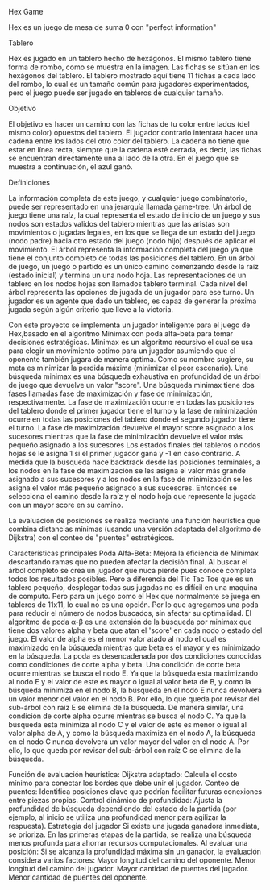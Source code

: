 Hex Game

Hex es un juego de mesa de suma 0 con "perfect information"

Tablero

Hex es jugado en un tablero hecho de hexágonos. El mismo tablero tiene forma de rombo, como se muestra en la imagen. 
Las fichas se sitúan en los hexágonos del tablero. El tablero mostrado aquí tiene 11 fichas a cada lado del rombo, lo cual es un tamaño común para jugadores experimentados, 
pero el juego puede ser jugado en tableros de cualquier tamaño.

Objetivo

El objetivo es hacer un camino con las fichas de tu color entre lados (del mismo color) opuestos del tablero. El jugador contrario intentara hacer una cadena entre los lados del otro color del tablero. 
La cadena no tiene que estar en línea recta, siempre que la cadena esté cerrada, es decir, las fichas se encuentran directamente una al lado de la otra. En el juego que se muestra a continuación, el azul ganó.

Definiciones

La información completa de este juego, y cualquier juego combinatorio, puede ser representado en una jerarquía llamada game-tree. Un árbol de juego tiene una raíz, la cual representa el estado de inicio de un juego y sus nodos son estados validos del tablero mientras que las aristas son movimientos o jugadas legales, en los que se llega de un estado del juego (nodo padre) hacia otro estado del juego (nodo hijo) después de aplicar el movimiento. El árbol representa la información completa del juego ya que tiene el conjunto completo de todas las posiciones del tablero. En un árbol de juego, un juego o partido es un único camino comenzando desde la raíz (estado inicial) y termina un una nodo hoja. Las representaciones de un tablero en los nodos hojas son llamados tablero terminal. Cada nivel del árbol representa las opciones de jugada de un jugador para ese turno.
Un jugador es un agente que dado un tablero, es capaz de generar la próxima jugada según algún criterio que lleve a la victoria.

Con este proyecto se implementa un jugador inteligente para el juego de Hex,basado en el algoritmo Minimax con poda alfa-beta para tomar decisiones estratégicas.
Minimax es un algoritmo recursivo el cual se usa para elegir un movimiento optimo para un jugador asumiendo que el oponente también jugara de manera optima. Como su nombre sugiere, su meta es minimizar la perdida máxima (minimizar el peor escenario).
Una búsqueda minimax es una búsqueda exhaustiva en profundidad de un árbol de juego que devuelve un valor "score". Una búsqueda minimax tiene dos fases llamadas fase de maximización y fase de minimización, respectivamente. La fase de maximización ocurre en todas las posiciones del tablero donde el primer jugador tiene el turno y la fase de minimización ocurre en todas las posiciones del tablero donde el segundo jugador tiene el turno. La fase de maximización devuelve el mayor score asignado a los sucesores mientras que la fase de minimización devuelve el valor más pequeño asignado a los sucesores
Los estados finales del tableros o nodos hojas se le asigna 1 si el primer jugador gana y -1 en caso contrario. A medida que la búsqueda hace backtrack desde las posiciones terminales, a los nodos en la fase de maximización se les asigna el valor más grande asignado a sus sucesores y a los nodos en la fase de minimización se les asigna el valor más pequeño asignado a sus sucesores. Entonces se selecciona el camino desde la raíz y el nodo hoja que represente la jugada con un mayor score en su camino.

La evaluación de posiciones se realiza mediante una función heurística que combina distancias mínimas (usando una versión adaptada del algoritmo de Dijkstra) con el conteo de "puentes" estratégicos.

Características principales
Poda Alfa-Beta: Mejora la eficiencia de Minimax descartando ramas que no pueden afectar la decisión final. 
Al buscar el árbol completo se crea un jugador que nuca pierde pues conoce completa todos los resultados posibles. Pero a diferencia del Tic Tac Toe que es un tablero pequeño, desplegar todas sus jugadas no es difícil en una maquina de computo. Pero para un juego como el Hex que normalmente se juega en tableros de 11x11, lo cual no es una opción. Por lo que agregamos una poda para reducir el número de nodos buscados, sin afectar su optimalidad.
El algoritmo de poda α-β es una extensión de la búsqueda por minimax que tiene dos valores alpha y beta que atan el 'score' en cada nodo o estado del juego. El valor de alpha es el menor valor atado al nodo el cual es maximizado en la búsqueda mientras que beta es el mayor y es minimizado en la búsqueda.
La poda es desencadenada por dos condiciones conocidas como condiciones de corte alpha y beta. Una condición de corte beta ocurre mientras se busca el nodo E. Ya que la búsqueda esta maximizando al nodo E y el valor de este es mayor o igual al valor beta de B, y como la búsqueda minimiza en el nodo B, la búsqueda en el nodo E nunca devolverá un valor menor del valor en el nodo B. Por ello, lo que queda por revisar del sub-árbol con raíz E se elimina de la búsqueda. De manera similar, una condición de corte alpha ocurre mientras se busca el nodo C. Ya que la búsqueda esta minimiza al nodo C y el valor de este es menor o igual al valor alpha de A, y como la búsqueda maximiza en el nodo A, la búsqueda en el nodo C nunca devolverá un valor mayor del valor en el nodo A. Por ello, lo que queda por revisar del sub-árbol con raíz C se elimina de la búsqueda.

Función de evaluación heurística:
Dijkstra adaptado: Calcula el costo mínimo para conectar los bordes que debe unir el jugador.
Conteo de puentes: Identifica posiciones clave que podrían facilitar futuras conexiones entre piezas propias.
Control dinámico de profundidad: Ajusta la profundidad de búsqueda dependiendo del estado de la partida (por ejemplo, al inicio se utiliza una profundidad menor para agilizar la respuesta).
Estrategia del jugador
Si existe una jugada ganadora inmediata, se prioriza.
En las primeras etapas de la partida, se realiza una búsqueda menos profunda para ahorrar recursos computacionales.
Al evaluar una posición:
Si se alcanza la profundidad máxima sin un ganador, la evaluación considera varios factores:
Mayor longitud del camino del oponente.
Menor longitud del camino del jugador.
Mayor cantidad de puentes del jugador.
Menor cantidad de puentes del oponente.
